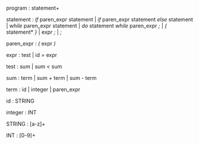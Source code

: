 program
   : statement+
   

statement
   : _if_ paren_expr statement
   | _if_ paren_expr statement _else_ statement
   | _while_ paren_expr statement
   | _do_ statement _while_ paren_expr _;_
   | _{_ statement* _}_
   | expr _;_
   | _;_
   

paren_expr
   : _(_ expr _)_
   

expr
   : test
   | id _=_ expr
   

test
   : sum
   | sum _<_ sum
   

sum
   : term
   | sum _+_ term
   | sum _-_ term
   

term
   : id
   | integer
   | paren_expr
   
   
id
   : STRING
   

integer
   : INT
   


STRING
   : [a-z]+
   
INT
   : [0-9]+
   

